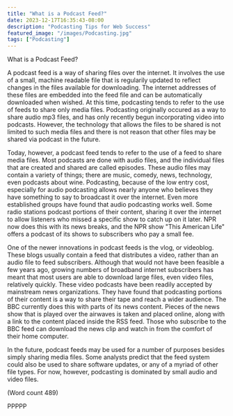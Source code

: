```yaml
---
title: "What is a Podcast Feed?"
date: 2023-12-17T16:35:43-08:00
description: "Podcasting Tips for Web Success"
featured_image: "/images/Podcasting.jpg"
tags: ["Podcasting"]
---
```


What is a Podcast Feed?

A podcast feed is a way of sharing files over the
internet. It involves the use of a small, machine
readable file that is regularily updated to reflect changes
in the files available for downloading. The internet
addresses of these files are embedded into the feed file
and can be automatically downloaded when wished. At
this time, podcasting tends to refer to the use of feeds to
share only media files. Podcasting originally occured as
a way to share audio mp3 files, and has only recently
begun incorporating video into podcasts. However, the
technology that allows the files to be shared is not
limited to such media files and there is not reason that
other files may be shared via podcast in the future.

Today, however, a podcast feed tends to refer to the use
of a feed to share media files. Most podcasts are done
with audio files, and the individual files that are created
and shared are called episodes. These audio files may
contain a variety of things; there are music, comedy,
news, technology, even podcasts about wine.
Podcasting, because of the low entry cost, especially for
audio podcasting allows nearly anyone who believes
they have something to say to broadcast it over the
internet. Even more established groups have found that
audio podcasting works well. Some radio stations
podcast portions of their content, sharing it over the
internet to allow listeners who missed a specific show
to catch up on it later. NPR now does this with its news
breaks, and the NPR show "This American Life" offers
a podcast of its shows to subscribers who pay a small
fee.

One of the newer innovations in podcast feeds is the
vlog, or videoblog. These blogs usually contain a feed
that distributes a video, rather than an audio file to feed
subscribers. Although that would not have been feasible
a few years ago, growing numbers of broadband
internet subscribers has meant that most users are able
to download large files, even video files, relatively
quickly. These video podcasts have been readily
accepted by mainstream news organizations. They have
found that podcasting portions of their content is a way
to share their tape and reach a wider audience. The BBC
currently does this with parts of its news content. Pieces
of the news show that is played over the airwaves is
taken and placed online, along with a link to the content
placed inside the RSS feed. Those who subscribe to the
BBC feed can download the news clip and watch in
from the comfort of their home computer.

In the future, podcast feeds may be used for a number of
purposes besides simply sharing media files. Some
analysts predict that the feed system could also be used
to share software updates, or any of a myriad of other
file types. For now, however, podcasting is dominated
by small audio and video files.         

(Word count 489)

PPPPP

